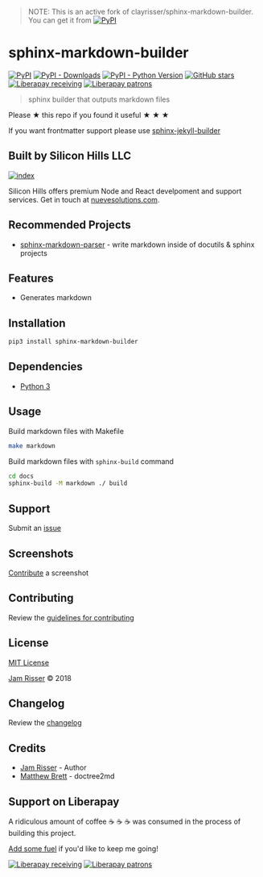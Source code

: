  > NOTE: This is an active fork of clayrisser/sphinx-markdown-builder. You can get it from [![PyPI](https://img.shields.io/pypi/v/sphinxnotes-markdown-builder.svg?style=flat-square)](https://pypi.org/project/sphinxnotes-markdown-builder)

# sphinx-markdown-builder

[![PyPI](https://img.shields.io/pypi/v/sphinx-markdown-builder.svg?style=flat-square)](https://pypi.org/project/sphinx-markdown-builder)
[![PyPI - Downloads](https://img.shields.io/pypi/dm/sphinx-markdown-builder.svg?style=flat-square)](https://pypi.org/project/sphinx-markdown-builder)
[![PyPI - Python Version](https://img.shields.io/pypi/pyversions/sphinx-markdown-builder.svg?style=flat-square)](https://pypi.org/project/sphinx-markdown-builder)
[![GitHub stars](https://img.shields.io/github/stars/codejamninja/sphinx-markdown-builder.svg?style=flat-square&label=Stars)](https://github.com/codejamninja/sphinx-markdown-builder)
[![Liberapay receiving](https://img.shields.io/liberapay/receives/codejamninja.svg?style=flat-square)](https://liberapay.com/codejamninja/donate)
[![Liberapay patrons](https://img.shields.io/liberapay/patrons/codejamninja.svg?style=flat-square)](https://liberapay.com/codejamninja/donate)

> sphinx builder that outputs markdown files

Please ★ this repo if you found it useful ★ ★ ★

If you want frontmatter support please use [sphinx-jekyll-builder](https://github.com/codejamninja/sphinx-jekyll-builder)


## Built by Silicon Hills LLC

[![index](https://user-images.githubusercontent.com/6234038/71054254-f284ad80-2116-11ea-9013-d68306726854.jpeg)](https://nuevesolutions.com)

Silicon Hills offers premium Node and React develpoment and support services. Get in touch at [nuevesolutions.com](https://nuevesolutions.com).


## Recommended Projects

* [sphinx-markdown-parser](https://github.com/codejamninja/sphinx-markdown-parser) - write markdown inside of docutils & sphinx projects


## Features

* Generates markdown


## Installation

```sh
pip3 install sphinx-markdown-builder
```


## Dependencies

* [Python 3](https://www.python.org)


## Usage

Build markdown files with Makefile

```sh
make markdown
```

Build markdown files with `sphinx-build` command

```sh
cd docs
sphinx-build -M markdown ./ build
```


## Support

Submit an [issue](https://github.com/codejamninja/sphinx-markdown-builder/issues/new)


## Screenshots

[Contribute](https://github.com/codejamninja/sphinx-markdown-builder/blob/master/CONTRIBUTING.md) a screenshot


## Contributing

Review the [guidelines for contributing](https://github.com/codejamninja/sphinx-markdown-builder/blob/master/CONTRIBUTING.md)


## License

[MIT License](https://github.com/codejamninja/sphinx-markdown-builder/blob/master/LICENSE)

[Jam Risser](https://codejam.ninja) © 2018


## Changelog

Review the [changelog](https://github.com/codejamninja/sphinx-markdown-builder/blob/master/CHANGELOG.md)


## Credits

* [Jam Risser](https://codejam.ninja) - Author
* [Matthew Brett](https://github.com/matthew-brett/nb2plots/blob/master/nb2plots/doctree2md.py) - doctree2md


## Support on Liberapay

A ridiculous amount of coffee ☕ ☕ ☕ was consumed in the process of building this project.

[Add some fuel](https://liberapay.com/codejamninja/donate) if you'd like to keep me going!

[![Liberapay receiving](https://img.shields.io/liberapay/receives/codejamninja.svg?style=flat-square)](https://liberapay.com/codejamninja/donate)
[![Liberapay patrons](https://img.shields.io/liberapay/patrons/codejamninja.svg?style=flat-square)](https://liberapay.com/codejamninja/donate)

